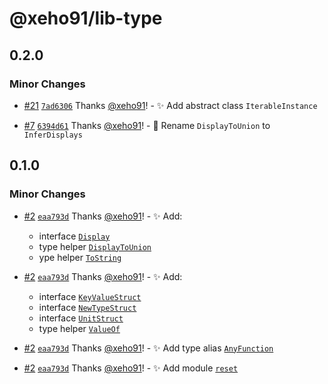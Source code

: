 # @xeho91/lib-type

## 0.2.0

### Minor Changes

- [#21](https://github.com/xeho91/xeho91/pull/21) [`7ad6306`](https://github.com/xeho91/xeho91/commit/7ad630660911a81a9d53c6932b796a8da49ed800) Thanks [@xeho91](https://github.com/xeho91)! - ✨ Add abstract class `IterableInstance`

- [#7](https://github.com/xeho91/xeho91/pull/7) [`6394d61`](https://github.com/xeho91/xeho91/commit/6394d6172e17d0efbf87d7003085dde640a5addf) Thanks [@xeho91](https://github.com/xeho91)! - 🚚 Rename `DisplayToUnion` to `InferDisplays`

## 0.1.0

### Minor Changes

- [#2](https://github.com/xeho91/xeho91/pull/2) [`eaa793d`](https://github.com/xeho91/xeho91/commit/eaa793d140dd00996a960eb8db2787a146705ff2) Thanks [@xeho91](https://github.com/xeho91)! - ✨ Add:

  - interface [`Display`](https://xeho91.github.io/xeho91/interfaces/_xeho91_lib_type.display.Display.html)
  - type helper [`DisplayToUnion`](https://xeho91.github.io/xeho91/types/_xeho91_lib_type.display.DisplayToUnion.html)
  - ype helper [`ToString`](https://xeho91.github.io/xeho91/types/_xeho91_lib_type.display.ToString.html)

- [#2](https://github.com/xeho91/xeho91/pull/2) [`eaa793d`](https://github.com/xeho91/xeho91/commit/eaa793d140dd00996a960eb8db2787a146705ff2) Thanks [@xeho91](https://github.com/xeho91)! - ✨ Add:

  - interface [`KeyValueStruct`](https://xeho91.github.io/xeho91/interfaces/_xeho91_lib_type.struct.KeyValueStruct.html)
  - interface [`NewTypeStruct`](https://xeho91.github.io/xeho91/interfaces/_xeho91_lib_type.struct.NewTypeStruct.html)
  - interface [`UnitStruct`](https://xeho91.github.io/xeho91/interfaces/_xeho91_lib_type.struct.UnitStruct.html)
  - type helper [`ValueOf`](https://xeho91.github.io/xeho91/types/_xeho91_lib_type.struct.ValueOf.html)

- [#2](https://github.com/xeho91/xeho91/pull/2) [`eaa793d`](https://github.com/xeho91/xeho91/commit/eaa793d140dd00996a960eb8db2787a146705ff2) Thanks [@xeho91](https://github.com/xeho91)! - ✨ Add type alias [`AnyFunction`](https://xeho91.github.io/xeho91/types/_xeho91_lib_type.function.AnyFunction.html)

- [#2](https://github.com/xeho91/xeho91/pull/2) [`eaa793d`](https://github.com/xeho91/xeho91/commit/eaa793d140dd00996a960eb8db2787a146705ff2) Thanks [@xeho91](https://github.com/xeho91)! - ✨ Add module [`reset`](https://xeho91.github.io/xeho91/modules/_xeho91_lib_type.reset.html)
